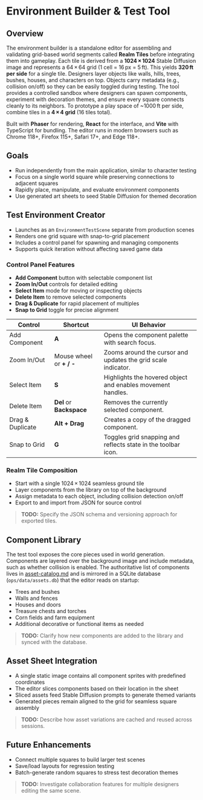 # Environment Builder & Test Tool

## Overview
The environment builder is a standalone editor for assembling and validating
grid-based world segments called **Realm Tiles** before integrating them into
gameplay. Each tile is derived from a **1024 × 1024** Stable Diffusion image and
represents a 64 × 64 grid (1 cell = 16 px = 5 ft). This yields **320 ft per side**
for a single tile. Designers layer objects like walls, hills, trees, bushes,
houses, and characters on top. Objects carry metadata (e.g., collision on/off)
so they can be easily toggled during testing. The tool provides a controlled
sandbox where designers can spawn components, experiment with decoration themes,
and ensure every square connects cleanly to its neighbors. To prototype a play
space of ~1000 ft per side, combine tiles in a **4 × 4 grid** (16 tiles total).

Built with **Phaser** for rendering, **React** for the interface, and **Vite** with TypeScript for bundling. The editor runs in modern browsers such as Chrome 118+, Firefox 115+, Safari 17+, and Edge 118+.

## Goals
- Run independently from the main application, similar to character testing
- Focus on a single world square while preserving connections to adjacent
  squares
- Rapidly place, manipulate, and evaluate environment components
- Use generated art sheets to seed Stable Diffusion for themed decoration

## Test Environment Creator
- Launches as an `EnvironmentTestScene` separate from production scenes
- Renders one grid square with snap-to-grid placement
- Includes a control panel for spawning and managing components
- Supports quick iteration without affecting saved game data

### Control Panel Features
- **Add Component** button with selectable component list
- **Zoom In/Out** controls for detailed editing
- **Select Item** mode for moving or inspecting objects
- **Delete Item** to remove selected components
- **Drag & Duplicate** for rapid placement of multiples
- **Snap to Grid** toggle for precise alignment

| Control | Shortcut | UI Behavior |
|---------|----------|-------------|
| Add Component | **A** | Opens the component palette with search focus. |
| Zoom In/Out | Mouse wheel or **+ / -** | Zooms around the cursor and updates the grid scale indicator. |
| Select Item | **S** | Highlights the hovered object and enables movement handles. |
| Delete Item | **Del** or **Backspace** | Removes the currently selected component. |
| Drag & Duplicate | **Alt + Drag** | Creates a copy of the dragged component. |
| Snap to Grid | **G** | Toggles grid snapping and reflects state in the toolbar icon. |

### Realm Tile Composition
- Start with a single 1024 × 1024 seamless ground tile
- Layer components from the library on top of the background
- Assign metadata to each object, including collision detection on/off
- Export to and import from JSON for source control

> **TODO:** Specify the JSON schema and versioning approach for exported tiles.

## Component Library
The test tool exposes the core pieces used in world generation. Components are
layered over the background image and include metadata, such as whether
collision is enabled. The authoritative list of components lives in
[asset-catalog.md](asset-catalog.md) and is mirrored in a SQLite database
(`ops/data/assets.db`) that the editor reads on startup:
- Trees and bushes
- Walls and fences
- Houses and doors
- Treasure chests and torches
- Corn fields and farm equipment
- Additional decorative or functional items as needed

> **TODO:** Clarify how new components are added to the library and synced with the database.

## Asset Sheet Integration
- A single static image contains all component sprites with predefined
  coordinates
- The editor slices components based on their location in the sheet
- Sliced assets feed Stable Diffusion prompts to generate themed variants
- Generated pieces remain aligned to the grid for seamless square assembly

> **TODO:** Describe how asset variations are cached and reused across sessions.

## Future Enhancements
- Connect multiple squares to build larger test scenes
- Save/load layouts for regression testing
- Batch-generate random squares to stress test decoration themes

> **TODO:** Investigate collaboration features for multiple designers editing the same scene.
